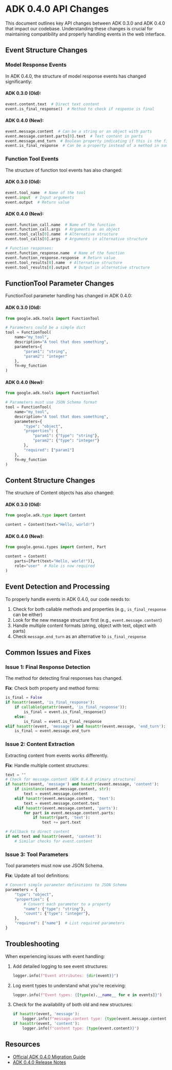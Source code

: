 # ADK 0.4.0 API Changes

This document outlines key API changes between ADK 0.3.0 and ADK 0.4.0 that impact our codebase. Understanding these changes is crucial for maintaining compatibility and properly handling events in the web interface.

## Event Structure Changes

### Model Response Events

In ADK 0.4.0, the structure of model response events has changed significantly:

#### ADK 0.3.0 (Old):
```python
event.content.text  # Direct text content
event.is_final_response()  # Method to check if response is final
```

#### ADK 0.4.0 (New):
```python
event.message.content  # Can be a string or an object with parts
event.message.content.parts[0].text  # Text content in parts
event.message.end_turn  # Boolean property indicating if this is the final response
event.is_final_response  # Can be a property instead of a method in some event types
```

### Function Tool Events

The structure of function tool events has also changed:

#### ADK 0.3.0 (Old):
```python
event.tool_name  # Name of the tool
event.input  # Input arguments
event.output  # Return value
```

#### ADK 0.4.0 (New):
```python
event.function_call.name  # Name of the function
event.function_call.args  # Arguments as an object
event.tool_calls[0].name  # Alternative structure
event.tool_calls[0].args  # Arguments in alternative structure

# Function responses:
event.function_response.name  # Name of the function
event.function_response.response  # Return value
event.tool_results[0].name  # Alternative structure
event.tool_results[0].output  # Output in alternative structure
```

## FunctionTool Parameter Changes

FunctionTool parameter handling has changed in ADK 0.4.0:

#### ADK 0.3.0 (Old):
```python
from google.adk.tools import FunctionTool

# Parameters could be a simple dict
tool = FunctionTool(
    name="my_tool",
    description="A tool that does something",
    parameters={
        "param1": "string",
        "param2": "integer"
    },
    fn=my_function
)
```

#### ADK 0.4.0 (New):
```python
from google.adk.tools import FunctionTool

# Parameters must use JSON Schema format
tool = FunctionTool(
    name="my_tool",
    description="A tool that does something",
    parameters={
        "type": "object",
        "properties": {
            "param1": {"type": "string"},
            "param2": {"type": "integer"}
        },
        "required": ["param1"]
    },
    fn=my_function
)
```

## Content Structure Changes

The structure of Content objects has also changed:

#### ADK 0.3.0 (Old):
```python
from google.adk.type import Content

content = Content(text="Hello, world!")
```

#### ADK 0.4.0 (New):
```python
from google.genai.types import Content, Part

content = Content(
    parts=[Part(text="Hello, world!")],
    role="user"  # Role is now required
)
```

## Event Detection and Processing

To properly handle events in ADK 0.4.0, our code needs to:

1. Check for both callable methods and properties (e.g., `is_final_response` can be either)
2. Look for the new message structure first (e.g., `event.message.content`)
3. Handle multiple content formats (string, object with text, object with parts)
4. Check `message.end_turn` as an alternative to `is_final_response`

## Common Issues and Fixes

### Issue 1: Final Response Detection

The method for detecting final responses has changed.

**Fix**: Check both property and method forms:
```python
is_final = False
if hasattr(event, 'is_final_response'):
    if callable(getattr(event, 'is_final_response')):
        is_final = event.is_final_response()
    else:
        is_final = event.is_final_response
elif hasattr(event, 'message') and hasattr(event.message, 'end_turn'):
    is_final = event.message.end_turn
```

### Issue 2: Content Extraction

Extracting content from events works differently.

**Fix**: Handle multiple content structures:
```python
text = ""
# Check for message.content (ADK 0.4.0 primary structure)
if hasattr(event, 'message') and hasattr(event.message, 'content'):
    if isinstance(event.message.content, str):
        text = event.message.content
    elif hasattr(event.message.content, 'text'):
        text = event.message.content.text
    elif hasattr(event.message.content, 'parts'):
        for part in event.message.content.parts:
            if hasattr(part, 'text'):
                text += part.text

# Fallback to direct content
if not text and hasattr(event, 'content'):
    # Similar checks for event.content
```

### Issue 3: Tool Parameters

Tool parameters must now use JSON Schema.

**Fix**: Update all tool definitions:
```python
# Convert simple parameter definitions to JSON Schema
parameters = {
    "type": "object",
    "properties": {
        # Convert each parameter to a property
        "name": {"type": "string"},
        "count": {"type": "integer"},
    },
    "required": ["name"]  # List required parameters
}
```

## Troubleshooting

When experiencing issues with event handling:

1. Add detailed logging to see event structures: 
   ```python
   logger.info(f"Event attributes: {dir(event)}")
   ```

2. Log event types to understand what you're receiving:
   ```python
   logger.info(f"Event types: {[type(e).__name__ for e in events]}")
   ```

3. Check for the availability of both old and new structures:
   ```python
   if hasattr(event, 'message'):
       logger.info(f"message.content type: {type(event.message.content)}")
   if hasattr(event, 'content'):
       logger.info(f"content type: {type(event.content)}")
   ```

## Resources

- [Official ADK 0.4.0 Migration Guide](https://google.github.io/adk-docs/migration-guide)
- [ADK 0.4.0 Release Notes](https://github.com/google/adk-python/releases)